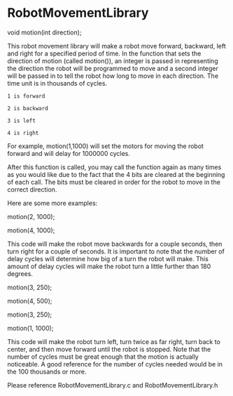 RobotMovementLibrary
====================

void motion(int direction);

This robot movement library will make a robot move forward, backward, left and right for a specified period of time.
In the function that sets the direction of motion (called motion()), an integer is passed in representing the direction the robot will be programmed to move and a second integer will be passed in
to tell the robot how long to move in each direction. The time unit is in thousands of cycles.
 
 
    1 is forward
    
    2 is backward
    
    3 is left
    
    4 is right
    
    
    
For example, 
    motion(1,1000) will set the motors for moving the robot forward and will delay for 1000000 cycles. 
    
After this function is called, you may call the function again as many times as you would like due to the fact that the 4 bits are cleared at the beginning of each call.
The bits must be cleared in order for the robot to move in the correct direction.

Here are some more examples:

motion(2, 1000);

motion(4, 1000);


This code will make the robot move backwards for a couple seconds, then turn right for a couple of seconds.
It is important to note that the number of delay cycles will determine how big of a turn the robot will make.
This amount of delay cycles will make the robot turn a little further than 180 degrees.

motion(3, 250);

motion(4, 500);

motion(3, 250);

motion(1, 1000);


This code will make the robot turn left, turn twice as far right, turn back to center, and then move forward until the robot is stopped. 
Note that the number of cycles must be great enough that the motion is actually noticeable. A good reference for the number of cycles needed would be in the 100 thousands or more.


Please reference RobotMovementLibrary.c
and
RobotMovementLibrary.h
